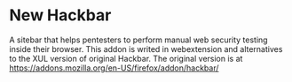 # New Hackbar
A sitebar that helps pentesters to perform manual web security testing inside their browser. This addon is writed in webextension and alternatives to the XUL version of original Hackbar.
The original version is at https://addons.mozilla.org/en-US/firefox/addon/hackbar/